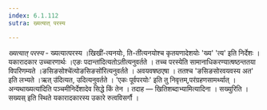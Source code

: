 ```yaml
---
index: 6.1.112
sutra: ख्यत्यात् परस्य

---
```

_ख्यत्यात् परस्य_ - ख्यत्यात्परस्य ।खिखी॑-त्यनयोः, ति-ती॑त्यनयोश्च कृतयणादेशयोः 'ख्य' 'त्य' इति निर्देशः । यकारादकार उच्चारणार्थः ।एङः पदान्ता॑दित्यतोऽतीत्यनुवर्तते । तच्च परस्येति सामानाधिकरण्यात्षष्ठन्ततया विपरिणम्यते ।ङसिङसोश्चे॑त्योङसिङसो॑रित्यनुवर्तते । अवयवषष्ठएषा । ततश्च 'ङसिङसोरवयवस्य अत' इति लभ्यते ।ऋत् उ॑दित्यत, उदित्यनुवर्तते । 'एकः पूर्वपरयोः' इति तु निवृत्तम्,पर॑ग्रहणसामर्थ्यात् । अन्यथाख्यत्या॑दिति पञ्चमीनिर्देशादेव सिद्धे किं तेन  । तदाह — खितिशब्दाभ्यामित्यादिना । सख्युरिति । सख्यस् इति स्थिते यकारादकारस्य उकारे रुत्वविसर्गौ ।
